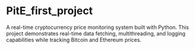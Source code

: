 # PitE_first_project
A real-time cryptocurrency price monitoring system built with Python. This project demonstrates real-time data fetching, multithreading, and logging capabilities while tracking Bitcoin and Ethereum prices.
